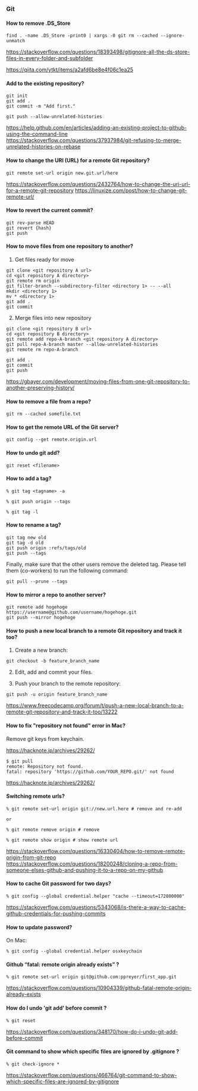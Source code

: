 ### Git

#### How to remove .DS_Store

```
find . -name .DS_Store -print0 | xargs -0 git rm --cached --ignore-unmatch
```

https://stackoverflow.com/questions/18393498/gitignore-all-the-ds-store-files-in-every-folder-and-subfolder

https://qiita.com/ytkt/items/a2afd6be8e4f06c1ea25


#### Add to the existing repository?

```
git init
git add .
git commit -m "Add first."

git push --allow-unrelated-histories
```
https://help.github.com/en/articles/adding-an-existing-project-to-github-using-the-command-line
https://stackoverflow.com/questions/37937984/git-refusing-to-merge-unrelated-histories-on-rebase


#### How to change the URI (URL) for a remote Git repository?

```
git remote set-url origin new.git.url/here
```
https://stackoverflow.com/questions/2432764/how-to-change-the-uri-url-for-a-remote-git-repository
https://linuxize.com/post/how-to-change-git-remote-url/


#### How to revert the current commit?

```
git rev-parse HEAD
git revert {hash}
git push
```

#### How to move files from one repository to another?

1. Get files ready for move

```
git clone <git repository A url>
cd <git repository A directory>
git remote rm origin
git filter-branch --subdirectory-filter <directory 1> -- --all
mkdir <directory 1>
mv * <directory 1>
git add .
git commit
```

2. Merge files into new repository

```
git clone <git repository B url>
cd <git repository B directory>
git remote add repo-A-branch <git repository A directory>
git pull repo-A-branch master --allow-unrelated-histories
git remote rm repo-A-branch
```

```
git add .
git commit
git push
```
https://gbayer.com/development/moving-files-from-one-git-repository-to-another-preserving-history/

#### How to remove a file from a repo?

```
git rm --cached somefile.txt
```


#### How to get the remote URL of the Git server?

```
git config --get remote.origin.url
```

#### How to undo git add?

```
git reset <filename>
```

#### How to add a tag?

```
% git tag <tagname> -a

% git push origin --tags

% git tag -l
```

#### How to rename a tag?

```
git tag new old
git tag -d old
git push origin :refs/tags/old
git push --tags
```

Finally, make sure that the other users remove the deleted tag. Please tell them (co-workers) to run the following command:

```
git pull --prune --tags
```

#### How to mirror a repo to another server?

```
git remote add hogehoge https://username@github.com/username/hogehoge.git
git push --mirror hogehoge
```

#### How to push a new local branch to a remote Git repository and track it too?

1. Create a new branch:
```
git checkout -b feature_branch_name
```

2. Edit, add and commit your files.

3. Push your branch to the remote repository:
```
git push -u origin feature_branch_name
```

https://www.freecodecamp.org/forum/t/push-a-new-local-branch-to-a-remote-git-repository-and-track-it-too/13222

#### How to fix "repository not found" error in Mac?

Remove git keys from keychain.

https://hacknote.jp/archives/29262/

```
$ git pull
remote: Repository not found.
fatal: repository 'https://github.com/YOUR_REPO.git/' not found
```

https://hacknote.jp/archives/29262/

#### Switching remote urls?

```
% git remote set-url origin git://new.url.here # remove and re-add

or

% git remote remove origin # remove

% git remote show origin # show remote url
```

https://stackoverflow.com/questions/16330404/how-to-remove-remote-origin-from-git-repo
https://stackoverflow.com/questions/18200248/cloning-a-repo-from-someone-elses-github-and-pushing-it-to-a-repo-on-my-github


#### How to cache Git password for two days?

```
% git config --global credential.helper "cache --timeout=172800000"
```

https://stackoverflow.com/questions/5343068/is-there-a-way-to-cache-github-credentials-for-pushing-commits

#### How to update password?

On Mac:

```
% git config --global credential.helper osxkeychain
```

#### Github “fatal: remote origin already exists” ?

```
% git remote set-url origin git@github.com:ppreyer/first_app.git
```
https://stackoverflow.com/questions/10904339/github-fatal-remote-origin-already-exists

#### How do I undo 'git add' before commit ?

```
% git reset
```

https://stackoverflow.com/questions/348170/how-do-i-undo-git-add-before-commit

#### Git command to show which specific files are ignored by .gitignore ?

```
% git check-ignore *
```

https://stackoverflow.com/questions/466764/git-command-to-show-which-specific-files-are-ignored-by-gitignore

